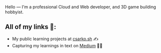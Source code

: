 Hello — I'm a professional Cloud and Web developer, and 3D game building hobbyist.

## All of my links 🔗:
- My public learning projects at <a href="https://csarko.sh">csarko.sh</a> ✍️
- Capturing my learnings in text on <a href="https://medium.com/@csarkosh">Medium</a> 🧑‍💻
